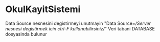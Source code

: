 # OkulKayitSistemi
Data Source nesnesini degistirmeyi unutmayin "Data Source=*/Server nesnesi degistirmek icin ctrl-F kullanabilirsiniz/*"
Veri tabani DATABASE dosyasinda bulunur
